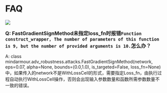 ﻿# FAQ

<a href="https://gitee.com/mindspore/docs/blob/master/docs/mindarmour/faq/source_zh_cn/faq.md" target="_blank"><img src="https://gitee.com/mindspore/docs/raw/master/resource/_static/logo_source.png"></a>

<font size=3>**Q: FastGradientSignMethod未指定loss_fn时报错`Function construct_wrapper, The number of parameters of this function is 9, but the number of provided arguments is 10.`怎么办？**</font>

A: class mindarmour.adv_robustness.attacks.FastGradientSignMethod(network, eps=0.07, alpha=None, bounds=(0.0,1.0), is_targeted=False, loss_fn=None)中，如果传入的network不是WithLossCell的形式，需要指定Loss_fn，由执行过程自动执行WithLossCell操作，否则会出现输入参数数量和函数所需参数数量不一致的错误。
